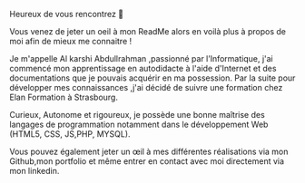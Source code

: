 Heureux de vous rencontrez 👋

Vous venez de jeter un oeil à mon ReadMe alors en voilà plus à propos de moi afin de mieux me connaitre !

Je m'appelle Al karshi Abdullrahman ,passionné par l’Informatique, 
j'ai commencé mon apprentissage en autodidacte à l'aide d'Internet et des documentations que je pouvais acquérir en ma possession.
Par la suite pour développer mes connaissances ,j'ai décidé de suivre une formation chez Elan Formation à Strasbourg.

Curieux, Autonome et rigoureux, je possède une bonne maîtrise des langages de programmation notamment dans le développement Web (HTML5, CSS, JS,PHP, MYSQL). 

Vous pouvez également jeter un œil à mes différentes réalisations via mon Github,mon portfolio et même entrer en contact avec moi directement via mon linkedin.
